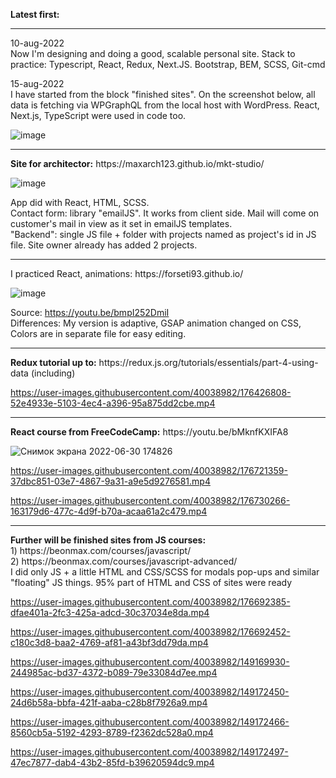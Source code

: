 <b>Latest first:</b>

<hr>
10-aug-2022 </br> 
Now I'm designing and doing a good, scalable personal site. Stack to practice: Typescript, React, Redux, Next.JS. Bootstrap, BEM, SCSS, Git-cmd

15-aug-2022 </br>
I have started from the block "finished sites". On the screenshot below, all data is fetching via WPGraphQL from the local host with WordPress. React, Next.js, TypeScript were used in code too.

![image](https://user-images.githubusercontent.com/40038982/184608512-b8127c01-ae89-475b-a60e-70a0ddda901b.png)

<hr>
<b>Site for architector:</b> https://maxarch123.github.io/mkt-studio/

![image](https://user-images.githubusercontent.com/40038982/183278482-c5db966a-3742-42e6-be71-3d7998187ce9.png)


App did with React, HTML, SCSS. <br/>
Contact form: library "emailJS". It works from client side. Mail will come on customer's mail in view as it set in emailJS templates.<br/>
"Backend": single JS file + folder with projects named as project's id in JS file. Site owner already has added 2 projects. <br/>

<hr>
I practiced React, animations:
https://forseti93.github.io/ <br>

![image](https://user-images.githubusercontent.com/40038982/182370119-12241e44-50b1-4fca-a243-eb5c1d0e2367.png)

Source: https://youtu.be/bmpI252DmiI <br>
Differences: 
My version is adaptive, 
GSAP animation changed on CSS,
Colors are in separate file for easy editing.

<hr>
<b>Redux tutorial up to:</b> https://redux.js.org/tutorials/essentials/part-4-using-data (including)<br>

https://user-images.githubusercontent.com/40038982/176426808-52e4933e-5103-4ec4-a396-95a875dd2cbe.mp4

<hr>
<b>React course from FreeCodeCamp:</b> https://youtu.be/bMknfKXIFA8 <br>

![Снимок экрана 2022-06-30 174826](https://user-images.githubusercontent.com/40038982/176708363-5df4ebff-a76e-40bf-8ca9-c4967f213e1b.jpg)


https://user-images.githubusercontent.com/40038982/176721359-37dbc851-03e7-4867-9a31-a9e5d9276581.mp4


https://user-images.githubusercontent.com/40038982/176730266-163179d6-477c-4d9f-b70a-acaa61a2c479.mp4


<hr>
<b>Further will be finished sites from JS courses:</b> <br/>
1) https://beonmax.com/courses/javascript/ <br/>
2) https://beonmax.com/courses/javascript-advanced/ <br/>
I did only JS + a little HTML and CSS/SCSS for modals pop-ups and similar "floating" JS things. 95% part of HTML and CSS of sites were ready


https://user-images.githubusercontent.com/40038982/176692385-dfae401a-2fc3-425a-adcd-30c37034e8da.mp4


https://user-images.githubusercontent.com/40038982/176692452-c180c3d8-baa2-4769-af81-a43bf3dd79da.mp4



https://user-images.githubusercontent.com/40038982/149169930-244985ac-bd37-4372-b089-79e33084d7ee.mp4


https://user-images.githubusercontent.com/40038982/149172450-24d6b58a-bbfa-421f-aaba-c28b8f7926a9.mp4


https://user-images.githubusercontent.com/40038982/149172466-8560cb5a-5192-4293-8789-f2362dc528a0.mp4


https://user-images.githubusercontent.com/40038982/149172497-47ec7877-dab4-43b2-85fd-b39620594dc9.mp4

